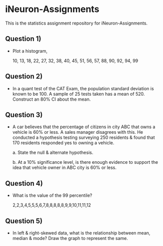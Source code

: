# iNeuron-Assignments
This is the statistics assignment repository for iNeuron-Assignments.

## Question 1) 

* Plot a histogram,

    10, 13, 18, 22, 27, 32, 38, 40, 45, 51, 56, 57, 88, 90, 92, 94, 99
  

## Question 2)

* In a quant test of the CAT Exam, the population standard deviation is known to be 100. 
A sample of 25 tests taken has a mean of 520. Construct an 80% CI about the mean.


## Question 3)

* A car believes that the percentage of citizens in city ABC that owns a vehicle is 60% or less. 
  A sales manager disagrees with this. He conducted a hypothesis testing surveying 250 residents & found that 170 residents responded yes to owning a vehicle.

  a. State the null & alternate hypothesis.
  
  b. At a 10% significance level, is there enough evidence to support the idea that vehicle owner in ABC city is 60% or less.
  
  
## Question 4) 
* What is the value of the 99 percentile?

  2,2,3,4,5,5,5,6,7,8,8,8,8,8,9,9,10,11,11,12
  
  
## Question 5) 

* In left & right-skewed data, what is the relationship between mean, median & mode?
Draw the graph to represent the same.




